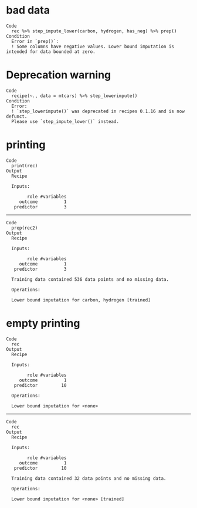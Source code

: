 # bad data

    Code
      rec %>% step_impute_lower(carbon, hydrogen, has_neg) %>% prep()
    Condition
      Error in `prep()`:
      ! Some columns have negative values. Lower bound imputation is intended for data bounded at zero.

# Deprecation warning

    Code
      recipe(~., data = mtcars) %>% step_lowerimpute()
    Condition
      Error:
      ! `step_lowerimpute()` was deprecated in recipes 0.1.16 and is now defunct.
      Please use `step_impute_lower()` instead.

# printing

    Code
      print(rec)
    Output
      Recipe
      
      Inputs:
      
            role #variables
         outcome          1
       predictor          3

---

    Code
      prep(rec2)
    Output
      Recipe
      
      Inputs:
      
            role #variables
         outcome          1
       predictor          3
      
      Training data contained 536 data points and no missing data.
      
      Operations:
      
      Lower bound imputation for carbon, hydrogen [trained]

# empty printing

    Code
      rec
    Output
      Recipe
      
      Inputs:
      
            role #variables
         outcome          1
       predictor         10
      
      Operations:
      
      Lower bound imputation for <none>

---

    Code
      rec
    Output
      Recipe
      
      Inputs:
      
            role #variables
         outcome          1
       predictor         10
      
      Training data contained 32 data points and no missing data.
      
      Operations:
      
      Lower bound imputation for <none> [trained]

